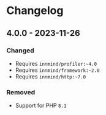 # Changelog

## 4.0.0 - 2023-11-26

### Changed

- Requires `innmind/profiler:~4.0`
- Requires `innmind/framework:~2.0`
- Requires `innmind/http:~7.0`

### Removed

- Support for PHP `8.1`
